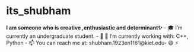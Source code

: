 # its_shubham
**I am someone who is creative ,enthusiastic and determinant✨**   - 🎓 I’m currently an undergraduate student.  - 🌱  🌱 I’m currently working with:  C++, Python - 📫 You can reach me at: shubham.1923en1161@kiet.edu- 😄  ⚡ 
